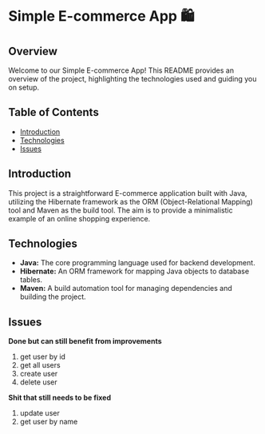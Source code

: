 # Simple E-commerce App 🛍️

## Overview
Welcome to our Simple E-commerce App! This README provides an overview of the project, highlighting the technologies used and guiding you on setup.

## Table of Contents
- [Introduction](#introduction)
- [Technologies](#technologies)
- [Issues](#issues)

## Introduction
This project is a straightforward E-commerce application built with Java, utilizing the Hibernate framework as the ORM (Object-Relational Mapping) tool and Maven as the build tool. The aim is to provide a minimalistic example of an online shopping experience.

## Technologies
- **Java:** The core programming language used for backend development.
- **Hibernate:** An ORM framework for mapping Java objects to database tables.
- **Maven:** A build automation tool for managing dependencies and building the project.

## Issues
**Done but can still benefit from improvements**
1. get user by id
2. get all users
3. create user
4. delete user

**Shit that still needs to be fixed**
1. update user 
2. get user by name
